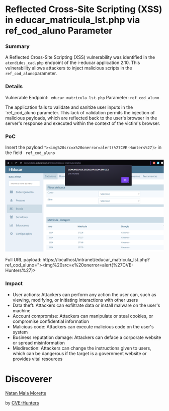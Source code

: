 # Reflected Cross-Site Scripting (XSS) in educar_matricula_lst.php via ref_cod_aluno Parameter
### Summary

A Reflected Cross-Site Scripting (XSS) vulnerability was identified in the `atendidos_cad.php` endpoint of the i-educar application 2.10. This vulnerability allows attackers to inject malicious scripts in the `ref_cod_aluno`parameter.

### Details
Vulnerable Endpoint:` educar_matricula_lst.php`
Parameter: `ref_cod_aluno`

The application fails to validate and sanitize user inputs in the `ref_cod_aluno parameter. This lack of validation permits the injection of malicious payloads, which are reflected back to the user's browser in the server's response and executed within the context of the victim's browser.

### PoC

Insert the payload `"><img%20src=x%20onerror=alert(%27CVE-Hunters%27)>` in the field ` ref_cod_aluno`

![imagem](/images/xss019.png)

Full URL payload: https://localhost/intranet/educar_matricula_lst.php?ref_cod_aluno="><img%20src=x%20onerror=alert(%27CVE-Hunters%27)>

### Impact

- User actions: Attackers can perform any action the user can, such as viewing, modifying, or initiating interactions with other users
- Data theft: Attackers can exfiltrate data or install malware on the user's machine
- Account compromise: Attackers can manipulate or steal cookies, or compromise confidential information
- Malicious code: Attackers can execute malicious code on the user's system
- Business reputation damage: Attackers can deface a corporate website or spread misinformation
- Misdirection: Attackers can change the instructions given to users, which can be dangerous if the target is a government website or provides vital resources


# Discoverer

[Natan Maia Morette](https://nmmorette.github.io) 

by [CVE-Hunters](https://github.com/Sec-Dojo-Cyber-House/cve-hunters)